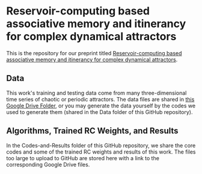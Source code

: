# Reservoir-computing based associative memory and itinerancy for complex dynamical attractors

This is the repository for our preprint titled [Reservoir-computing based associative memory and itinerancy for complex dynamical attractors](https://www.researchsquare.com/article/rs-3454804/v1).

## Data
This work's training and testing data come from many three-dimensional time series of chaotic or periodic attractors. The data files are shared in [this Google Drive Folder](https://drive.google.com/drive/folders/16sGvbCX4RUWLDp4v6FlXrxR0e8ZCRLgP?usp=sharing), or you may generate the data yourself by the codes we used to generate them (shared in the Data folder of this GitHub repository).

## Algorithms, Trained RC Weights, and Results
In the Codes-and-Results folder of this GitHub repository, we share the core codes and some of the trained RC weights and results of this work. The files too large to upload to GitHub are stored here with a link to the corresponding Google Drive files. 
